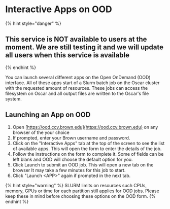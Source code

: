 # Interactive Apps on OOD

{% hint style="danger" %}
## This service is NOT available to users at the moment. We are still testing it and we will update all users when this service is available
{% endhint %}

You can launch several different apps on the Open OnDemand (OOD) interface. All of these apps start of a Slurm batch job on the Oscar cluster with the requested amount of resources. These jobs can access the filesystem on Oscar and all output files are written to the Oscar's file system.

## Launching an App on OOD

1. Open [https://ood.ccv.brown.edu](https://ood.ccv.brown.edu) on any browser of the your choice
2. &#x20;If prompted, enter your Brown username and password.
3. &#x20;Click on the "Interactive Apps" tab at the top of the screen to see the list of available apps. This will open the form to enter the details of the job.
4. Follow the instructions on the form to complete it. Some of fields can be left blank and OOD will choose the default option for you.
5. Click Launch to submit an OOD job. This will open a new tab on the browser It may take a few minutes for this job to start.&#x20;
6. Click "Launch \<APP>" again if prompted in the next tab.

{% hint style="warning" %}
SLURM limits on resources such CPUs, memory, GPUs or time for each partition still applies for OOD jobs. Please keep these in mind before choosing these options on the OOD form.
{% endhint %}


